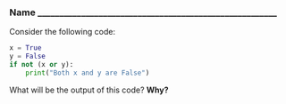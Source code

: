 ### Name _______________________________________________________

Consider the following code:

```python
x = True
y = False
if not (x or y):
    print("Both x and y are False")

```

What will be the output of this code?  **Why?**
